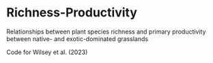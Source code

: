 # Richness-Productivity
Relationships between plant species richness and primary productivity between native- and exotic-dominated grasslands

Code for Wilsey et al. (2023)

